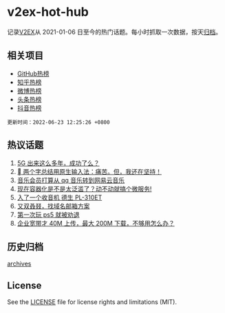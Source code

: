 # v2ex-hot-hub

 记录[V2EX](https://www.v2ex.com/)从 2021-01-06 日至今的热门话题。每小时抓取一次数据，按天[归档](archives)。
 
 ## 相关项目

- [GitHub热榜](https://github.com/lonnyzhang423/github-hot-hub)
- [知乎热榜](https://github.com/lonnyzhang423/zhihu-hot-hub)
- [微博热榜](https://github.com/lonnyzhang423/weibo-hot-hub)
- [头条热榜](https://github.com/lonnyzhang423/toutiao-hot-hub)
- [抖音热榜](https://github.com/lonnyzhang423/douyin-hot-hub)


 `更新时间：2022-06-23 12:25:26 +0800`

## 热议话题

1. [5G 出来这么多年，成功了么？](https://www.v2ex.com/t/861419)
1. [ 两个字总结用原生输入法：痛苦。但，我还在坚持！](https://www.v2ex.com/t/861381)
1. [音乐会员打算从 qq 音乐转到网易云音乐](https://www.v2ex.com/t/861350)
1. [现在容器化是不是太泛滥了？动不动就搞个微服务!](https://www.v2ex.com/t/861418)
1. [入了一个收音机 德生 PL-310ET](https://www.v2ex.com/t/861477)
1. [又双叒叕，找域名邮箱方案](https://www.v2ex.com/t/861356)
1. [第一次玩 ps5 就被劝退](https://www.v2ex.com/t/861566)
1. [企业宽带才 40M 上传，最大 200M 下载，不够用怎么办？](https://www.v2ex.com/t/861338)

## 历史归档

[archives](archives)

## License

See the [LICENSE](LICENSE) file for license rights and limitations (MIT).
